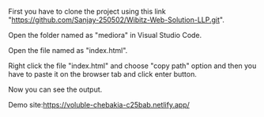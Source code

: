 First you have to clone the project using this link "https://github.com/Sanjay-250502/Wibitz-Web-Solution-LLP.git".

Open the folder named as "mediora" in Visual Studio Code.

Open the file named as "index.html".

Right click the file "index.html" and choose "copy path" option and then you have to paste it on the browser tab and click enter button.

Now you can see the output.

Demo site:https://voluble-chebakia-c25bab.netlify.app/
